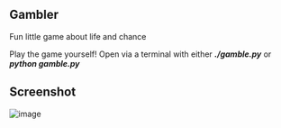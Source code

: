 ## Gambler
Fun little game about life and chance

Play the game yourself! Open via a terminal with either ***./gamble.py*** or ***python gamble.py***

## Screenshot
![image](https://raw.githubusercontent.com/sedaji/Gambler/master/Annotation%202019-06-28%20132322.png)





